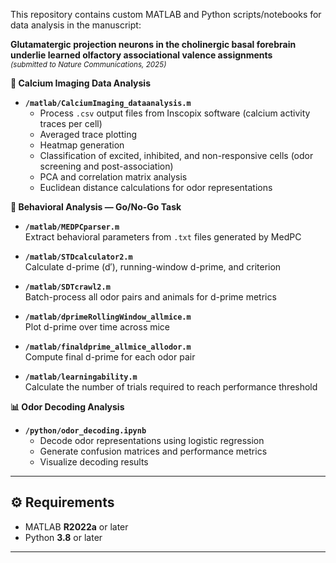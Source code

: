 This repository contains custom MATLAB and Python scripts/notebooks for data analysis in the manuscript:

**Glutamatergic projection neurons in the cholinergic basal forebrain underlie learned olfactory associational valence assignments**  
<sub><em>(submitted to Nature Communications, 2025)</em></sub>

<summary><strong>🔬 Calcium Imaging Data Analysis</strong></summary>

- **`/matlab/CalciumImaging_dataanalysis.m`**
    - Process `.csv` output files from Inscopix software (calcium activity traces per cell)
    - Averaged trace plotting
    - Heatmap generation
    - Classification of excited, inhibited, and non-responsive cells (odor screening and post-association)
    - PCA and correlation matrix analysis
    - Euclidean distance calculations for odor representations


<summary><strong>🧪 Behavioral Analysis — Go/No-Go Task</strong></summary>

- **`/matlab/MEDPCparser.m`**  
    Extract behavioral parameters from `.txt` files generated by MedPC

- **`/matlab/STDcalculator2.m`**  
    Calculate d-prime (d′), running-window d-prime, and criterion

- **`/matlab/SDTcrawl2.m`**  
    Batch-process all odor pairs and animals for d-prime metrics

- **`/matlab/dprimeRollingWindow_allmice.m`**  
    Plot d-prime over time across mice

- **`/matlab/finaldprime_allmice_allodor.m`**  
    Compute final d-prime for each odor pair

- **`/matlab/learningability.m`**  
    Calculate the number of trials required to reach performance threshold


<summary><strong>📊 Odor Decoding Analysis</strong></summary>

- **`/python/odor_decoding.ipynb`**
    - Decode odor representations using logistic regression
    - Generate confusion matrices and performance metrics
    - Visualize decoding results


---

## ⚙️ Requirements

- MATLAB <strong>R2022a</strong> or later
- Python <strong>3.8</strong> or later

---
